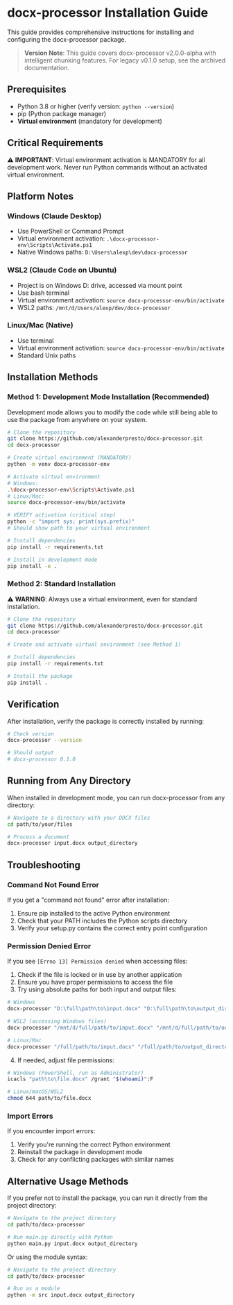 # docx-processor Installation Guide

This guide provides comprehensive instructions for installing and configuring the docx-processor package.

> **Version Note**: This guide covers docx-processor v2.0.0-alpha with intelligent chunking features. For legacy v0.1.0 setup, see the archived documentation.

## Prerequisites

- Python 3.8 or higher (verify version: `python --version`)
- pip (Python package manager)
- **Virtual environment** (mandatory for development)

## Critical Requirements

⚠️ **IMPORTANT**: Virtual environment activation is MANDATORY for all development work. Never run Python commands without an activated virtual environment.

## Platform Notes

### Windows (Claude Desktop)
- Use PowerShell or Command Prompt
- Virtual environment activation: `.\docx-processor-env\Scripts\Activate.ps1`
- Native Windows paths: `D:\Users\alexp\dev\docx-processor`

### WSL2 (Claude Code on Ubuntu)
- Project is on Windows D: drive, accessed via mount point
- Use bash terminal
- Virtual environment activation: `source docx-processor-env/bin/activate`
- WSL2 paths: `/mnt/d/Users/alexp/dev/docx-processor`

### Linux/Mac (Native)
- Use terminal
- Virtual environment activation: `source docx-processor-env/bin/activate`
- Standard Unix paths

## Installation Methods

### Method 1: Development Mode Installation (Recommended)

Development mode allows you to modify the code while still being able to use the package from anywhere on your system.

```bash
# Clone the repository
git clone https://github.com/alexanderpresto/docx-processor.git
cd docx-processor

# Create virtual environment (MANDATORY)
python -m venv docx-processor-env

# Activate virtual environment
# Windows:
.\docx-processor-env\Scripts\Activate.ps1
# Linux/Mac:
source docx-processor-env/bin/activate

# VERIFY activation (critical step)
python -c "import sys; print(sys.prefix)"
# Should show path to your virtual environment

# Install dependencies
pip install -r requirements.txt

# Install in development mode
pip install -e .
```

### Method 2: Standard Installation

⚠️ **WARNING**: Always use a virtual environment, even for standard installation.

```bash
# Clone the repository
git clone https://github.com/alexanderpresto/docx-processor.git
cd docx-processor

# Create and activate virtual environment (see Method 1)

# Install dependencies
pip install -r requirements.txt

# Install the package
pip install .
```

## Verification

After installation, verify the package is correctly installed by running:

```bash
# Check version
docx-processor --version

# Should output
# docx-processor 0.1.0
```

## Running from Any Directory

When installed in development mode, you can run docx-processor from any directory:

```bash
# Navigate to a directory with your DOCX files
cd path/to/your/files

# Process a document
docx-processor input.docx output_directory
```

## Troubleshooting

### Command Not Found Error

If you get a "command not found" error after installation:

1. Ensure pip installed to the active Python environment
2. Check that your PATH includes the Python scripts directory
3. Verify your setup.py contains the correct entry point configuration

### Permission Denied Error

If you see `[Errno 13] Permission denied` when accessing files:

1. Check if the file is locked or in use by another application
2. Ensure you have proper permissions to access the file
3. Try using absolute paths for both input and output files:

```bash
# Windows
docx-processor "D:\full\path\to\input.docx" "D:\full\path\to\output_directory"

# WSL2 (accessing Windows files)
docx-processor "/mnt/d/full/path/to/input.docx" "/mnt/d/full/path/to/output_directory"

# Linux/Mac
docx-processor "/full/path/to/input.docx" "/full/path/to/output_directory"
```

4. If needed, adjust file permissions:

```bash
# Windows (PowerShell, run as Administrator)
icacls "path\to\file.docx" /grant "$(whoami)":F

# Linux/macOS/WSL2
chmod 644 path/to/file.docx
```

### Import Errors

If you encounter import errors:

1. Verify you're running the correct Python environment
2. Reinstall the package in development mode
3. Check for any conflicting packages with similar names

## Alternative Usage Methods

If you prefer not to install the package, you can run it directly from the project directory:

```bash
# Navigate to the project directory
cd path/to/docx-processor

# Run main.py directly with Python
python main.py input.docx output_directory
```

Or using the module syntax:

```bash
# Navigate to the project directory
cd path/to/docx-processor

# Run as a module
python -m src input.docx output_directory
```
